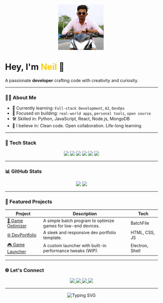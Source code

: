 <!-- PROFILE HEADER -->
<p align="center">
  <img src="my_image.jpg" alt="Profile" width="150" height="150" style="display: inline-block; vertical-align: middle;" />
  <span style="display: inline-block; vertical-align: middle; text-align: center;">
    <h1>Hey, I'm <span style="color:#ffce00">Neil</span> 👋</h1>
    <p>A passionate <strong>developer</strong> crafting code with creativity and curiosity.</p>
  </span>
</p>

---

### 🙋‍♂️ About Me

- 🧠 Currently learning: `Full-stack Development`, `AI`, `DevOps`  
- 🔭 Focused on building: `real-world apps`, `personal tools`, `open source`  
- 🛠️ Skilled in: Python, JavaScript, React, Node.js, MongoDB  
- 🌱 I believe in: Clean code. Open collaboration. Life-long learning.  

---

### 🧰 Tech Stack

<p align="center">
  <img src="https://img.shields.io/badge/Python-3670A0?style=for-the-badge&logo=python&logoColor=white"/>
  <img src="https://img.shields.io/badge/JavaScript-F7DF1E?style=for-the-badge&logo=javascript&logoColor=black"/>
  <img src="https://img.shields.io/badge/Node.js-339933?style=for-the-badge&logo=nodedotjs&logoColor=white"/>
  <img src="https://img.shields.io/badge/React-61DAFB?style=for-the-badge&logo=react&logoColor=black"/>
  <img src="https://img.shields.io/badge/MongoDB-4EA94B?style=for-the-badge&logo=mongodb&logoColor=white"/>
  <img src="https://img.shields.io/badge/Linux-FCC624?style=for-the-badge&logo=linux&logoColor=black"/>
</p>

---

### 📊 GitHub Stats

<p align="center">
  <img src="https://github-readme-stats.vercel.app/api?username=nagasainanduri&show_icons=true&theme=tokyonight&hide_border=true" height="180px"/>
  <img src="https://github-readme-stats.vercel.app/api/top-langs/?username=nagasainanduri&layout=compact&theme=tokyonight&hide_border=true" height="180px"/>
</p>

---

### 🚀 Featured Projects

| Project | Description | Tech |
|--------|-------------|------|
| [🧪 Game Optimizer](https://github.com/nagasainanduri/gameOptimizer) | A simple batch program to optimize games for low-end devices. | BatchFile |
| [🌐 DevPortfolio](https://github.com/nagasainanduri/nagasainanduri.github.io) | A sleek and responsive dev portfolio template. | HTML, CSS, JS |
| [🎮 Game Launcher](https://github.com/nagasainanduri/gamelauncher) | A custom launcher with built-in performance tweaks *(WIP)*. | Electron, Shell |

---

### 🌐 Let's Connect

<p align="center">
  <a href="https://linkedin.com/in/nagasainanduri">
    <img src="https://img.shields.io/badge/LinkedIn-0077B5?style=for-the-badge&logo=linkedin&logoColor=white"/>
  </a>
  <a href="https://instagram.com/_blank_hrt_">
    <img src="https://img.shields.io/badge/Instagram-E4405F?style=for-the-badge&logo=instagram&logoColor=white"/>
  </a>
  <a href="https://nagasainanduri.github.io">
    <img src="https://img.shields.io/badge/Portfolio-FF7139?style=for-the-badge&logo=firefox&logoColor=white"/>
  </a>
  <a href="https://github.com/nagasainanduri">
    <img src="https://img.shields.io/badge/GitHub-181717?style=for-the-badge&logo=github&logoColor=white"/>
  </a>
</p>

---

<div align="center">
  <img src="https://readme-typing-svg.demolab.com?font=Fira+Code&pause=1000&center=true&width=435&lines=Thanks+for+visiting!+😊;Explore+my+repos+and+connect!" alt="Typing SVG"/>
</div>
